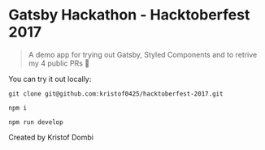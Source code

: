 # Gatsby Hackathon - Hacktoberfest 2017

> A demo app for trying out Gatsby, Styled Components and to retrive my 4 public PRs 🎃

You can try it out locally:

```
git clone git@github.com:kristof0425/hacktoberfest-2017.git

npm i

npm run develop
```
Created by Kristof Dombi
